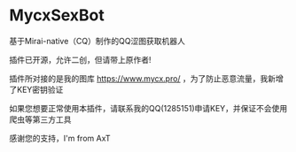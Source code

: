 # MycxSexBot
基于Mirai-native（CQ）制作的QQ涩图获取机器人

插件已开源，允许二创，但请带上原作者!

插件所对接的是我的图库   https://www.mycx.pro/
，为了防止恶意流量，我新增了KEY密钥验证

如果您想要正常使用本插件，请联系我的QQ(1285151)申请KEY，并保证不会使用爬虫等第三方工具

感谢您的支持，I'm from AxT
